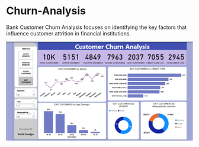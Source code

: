 # Churn-Analysis
Bank Customer Churn Analysis focuses on identifying the key factors that influence customer attrition in financial institutions.

![image](https://github.com/kartikk0007/Churn-Analysis/blob/main/Screenshot%202025-07-08%20002133.png?raw=true)
